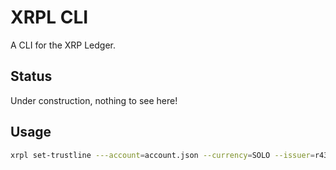 # XRPL CLI

A CLI for the XRP Ledger.

## Status

Under construction, nothing to see here!

## Usage

```sh
xrpl set-trustline ---account=account.json --currency=SOLO --issuer=r4343434...
```
